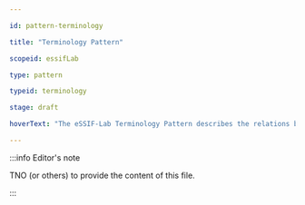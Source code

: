 ```yaml
---

id: pattern-terminology

title: "Terminology Pattern"

scopeid: essifLab

type: pattern

typeid: terminology

stage: draft

hoverText: "The eSSIF-Lab Terminology Pattern describes the relations between Terminology Terms such as 'Concept', 'Term', 'Pattern', 'Mental Model', 'Glossary' etc."

---
```




:::info Editor's note

TNO (or others) to provide the content of this file.

:::

